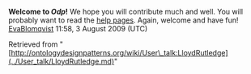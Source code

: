 __Welcome to _Odp_!__ We hope you will contribute much and well. 
You will probably want to read the [help pages](http://ontologydesignpatterns.org/wiki/Help:Contents "Help:Contents"). Again, welcome and have fun! [EvaBlomqvist](../User/EvaBlomqvist.md "User:EvaBlomqvist") 11:58, 3 August 2009 (UTC)





Retrieved from "[http://ontologydesignpatterns.org/wiki/User\_talk:LloydRutledge](../User_talk/LloydRutledge.md)"